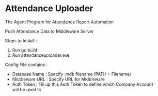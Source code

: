 # Attendance Uploader
The Agent Program for Attendance Report Automation

Push Attendance Data to Middleware Server

Steps to Install :
1. Run go build
2. Run attendanceuploader.exe

Config File contains : 
- Database Name : Specify .mdb filename (PATH + Filename)
- Middleware URL : Specify URL for Middleware
- Auth Token : Fill up this Auth Token to define which Company Account will be used to